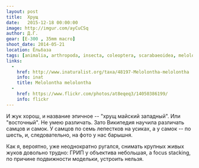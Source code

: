 ```yaml
---
layout: post
title:  Хрущ
date:   2015-12-18 00:00:00
image: http://imgur.com/ayCuCSq
author: Д.Г.
gear: [E-300 , 35mm macro]
shoot_date: 2014-05-21
location: Ёльбаза
tags: [animalia, arthropoda, insecta, coleoptera, scarabaeoidea, melolonthidae, melolontha, melolontha melolontha]
links:
  -
    href: http://www.inaturalist.org/taxa/48197-Melolontha-melolontha
    info: inat
    title: Melolontha melolontha
  -
    href: https://www.flickr.com/photos/at8eqeq3/14050386199/
    info: flickr
---
```


И жук хорош, и название эпичное -- "хрущ майский западный". Или "восточный". Не умею различать. Зато Википедия научила различать самцов и самок. У самцов по семь лепестков на усиках, а у самок -- по шесть, и, следовательно, на фото у нас барышня.

Как я, вероятно, уже неоднократно ругался, снимать крупных живых жуков довольно трудно: ГРИП у объектива небольшая, а focus stacking, по причине подвижности модельки, устроить нельзя.
